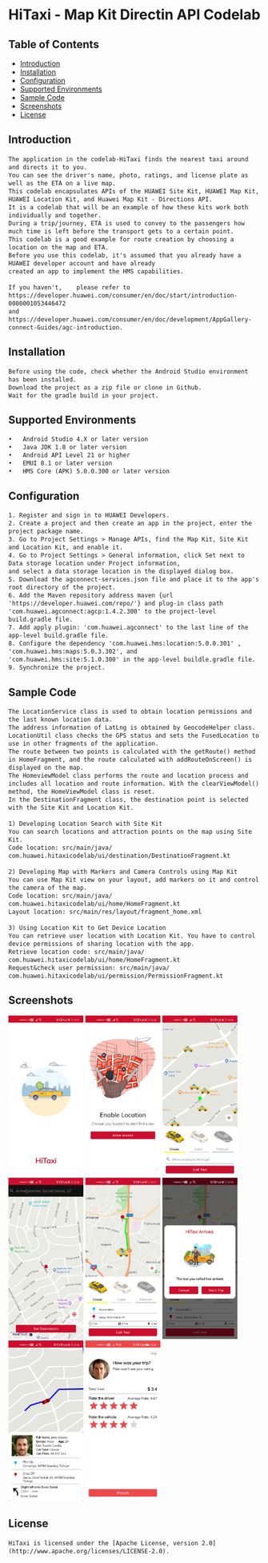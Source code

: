 # HiTaxi - Map Kit Directin API Codelab

## Table of Contents

 * [Introduction](#introduction)
 * [Installation](#installation)
 * [Configuration ](#configuration )
 * [Supported Environments](#supported-environments)
 * [Sample Code](#sample-code)
 * [Screenshots](#screenshots)
 * [License](#license)


## Introduction
	The application in the codelab-HiTaxi finds the nearest taxi around and directs it to you.
	You can see the driver's name, photo, ratings, and license plate as well as the ETA on a live map.
    This codelab encapsulates APIs of the HUAWEI Site Kit, HUAWEI Map Kit, HUAWEI Location Kit, and Huawei Map Kit - Directions API.
    It is a codelab that will be an example of how these kits work both individually and together.
	During a trip/journey, ETA is used to convey to the passengers how much time is left before the transport gets to a certain point.
	This codelab is a good example for route creation by choosing a location on the map and ETA.
    Before you use this codelab, it's assumed that you already have a HUAWEI developer account and have already
    created an app to implement the HMS capabilities.

    If you haven't,    please refer to https://developer.huawei.com/consumer/en/doc/start/introduction-0000001053446472
    and https://developer.huawei.com/consumer/en/doc/development/AppGallery-connect-Guides/agc-introduction.


## Installation
    Before using the code, check whether the Android Studio environment has been installed.
    Download the project as a zip file or clone in Github.
    Wait for the gradle build in your project.

## Supported Environments
	•	Android Studio 4.X or later version
	•	Java JDK 1.8 or later version
	•	Android API Level 21 or higher
	•	EMUI 8.1 or later version
	•	HMS Core (APK) 5.0.0.300 or later version

## Configuration
    1. Register and sign in to HUAWEI Developers.
    2. Create a project and then create an app in the project, enter the project package name.
    3. Go to Project Settings > Manage APIs, find the Map Kit, Site Kit and Location Kit, and enable it.
    4. Go to Project Settings > General information, click Set next to Data storage location under Project information,
    and select a data storage location in the displayed dialog box.
    5. Download the agconnect-services.json file and place it to the app's root directory of the project.
    6. Add the Maven repository address maven {url 'https://developer.huawei.com/repo/'} and plug-in class path
    'com.huawei.agconnect:agcp:1.4.2.300' to the project-level build.gradle file.
    7. Add apply plugin: 'com.huawei.agconnect' to the last line of the app-level build.gradle file.
    8. Configure the dependency 'com.huawei.hms:location:5.0.0.301' , 'com.huawei.hms:maps:5.0.3.302', and
    'com.huawei.hms:site:5.1.0.300' in the app-level buildle.gradle file.
    9. Synchronize the project.


## Sample Code
    The LocationService class is used to obtain location permissions and the last known location data.
	The address information of LatLng is obtained by GeocodeHelper class.
	LocationUtil class checks the GPS status and sets the FusedLocation to use in other fragments of the application.
	The route between two points is calculated with the getRoute() method in HomeFragment, and the route calculated with addRouteOnScreen() is displayed on the map.
	The HomeviewModel class performs the route and location process and includes all location and route information. With the clearViewModel() method, the HomeViewModel class is reset.
	In the DestinationFragment class, the destination point is selected with the Site Kit and Location Kit.

    1) Developing Location Search with Site Kit
    You can search locations and attraction points on the map using Site Kit.
    Code location: src/main/java/ com.huawei.hitaxicodelab/ui/destination/DestinationFragment.kt

    2) Developing Map with Markers and Camera Controls using Map Kit
    You can use Map Kit view on your layout, add markers on it and control the camera of the map.
    Code location: src/main/java/ com.huawei.hitaxicodelab/ui/home/HomeFragment.kt
	Layout location: src/main/res/layout/fragment_home.xml

    3) Using Location Kit to Get Device Location
    You can retrieve user location with Location Kit. You have to control device permissions of sharing location with the app.
    Retrieve location code: src/main/java/ com.huawei.hitaxicodelab/ui/home/HomeFragment.kt
	Request&check user permission: src/main/java/ com.huawei.hitaxicodelab/ui/permission/PermissionFragment.kt

## Screenshots
<img src="HiTaxi_Kotlin/screenshots/1-splash.jpg" width="150"> <img src="HiTaxi_Kotlin/screenshots/2-permission.jpg" width="150"> <img src="HiTaxi_Kotlin/screenshots/3-home.jpg" width="150">
<img src="HiTaxi_Kotlin/screenshots/4-destination.jpg" width="150"> <img src="HiTaxi_Kotlin/screenshots/5-route.jpg" width="150"> <img src="HiTaxi_Kotlin/screenshots/6-start_trip.jpg" width="150">
<img src="HiTaxi_Kotlin/screenshots/7-trip.jpg" width="150"> <img src="HiTaxi_Kotlin/screenshots/8-rate.jpg" width="150">

##  License
    HiTaxi is licensed under the [Apache License, version 2.0](http://www.apache.org/licenses/LICENSE-2.0).
